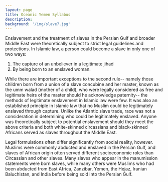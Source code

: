```yaml
---
layout: page
title: Oceanic Yemen Syllabus
description:
background: '/img/slave7.jpg'
---
```


Enslavement and the treatment of slaves in the Persian Gulf and broader Middle East were theoretically subject to strict legal guidelines and protections. In Islamic law, a person could become a slave in only one of two ways:
1. The capture of an unbeliever in a legitimate jihad
2. By being born to an enslaved woman.   

While there are important exceptions to the second rule-- namely those children born from a union of a slave concubine and her master, known as the umm walad (mother of a child), who were legally considered as free and legitimate heirs of the master should he acknowledge paternity-- the methods of legitimate enslavement in Islamic law were few. It was also an established principle in Islamic law that no Muslim could be legitimately enslaved through capture. Unlike the Atlantic slave trade, race was not a consideration in determining who could be legitimately enslaved. Anyone was theoretically subject to potential enslavement should they meet the above criteria and both white-skinned circassians and black-skinned Africans served as slaves throughout the Middle East.   

Legal formulations often differ significantly from social reality, however. Muslims were commonly abducted and enslaved in the Persian Gulf, and slaves of African origin often served different socioeconomic roles than Circassian and other slaves. Many slaves who appear in the manumission statements were born slaves, while many others were Muslims who had been abducted from East Africa, Zanzibar, Yemen, the Hejaz, Iranian Baluchistan, and India before being sold into the Persian Gulf.
